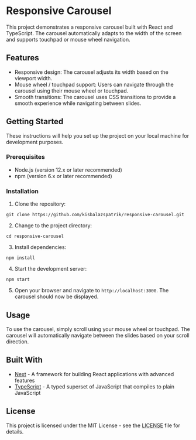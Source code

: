 # Responsive Carousel

This project demonstrates a responsive carousel built with React and TypeScript. The carousel automatically adapts to the width of the screen and supports touchpad or mouse wheel navigation.

## Features

- Responsive design: The carousel adjusts its width based on the viewport width.
- Mouse wheel / touchpad support: Users can navigate through the carousel using their mouse wheel or touchpad.
- Smooth transitions: The carousel uses CSS transitions to provide a smooth experience while navigating between slides.

## Getting Started

These instructions will help you set up the project on your local machine for development purposes.

### Prerequisites

- Node.js (version 12.x or later recommended)
- npm (version 6.x or later recommended)

### Installation

1. Clone the repository:

`git clone https://github.com/kisbalazspatrik/responsive-carousel.git`

2. Change to the project directory:

`cd responsive-carousel`

3. Install dependencies:

`npm install`

4. Start the development server:

`npm start`

5. Open your browser and navigate to `http://localhost:3000`. The carousel should now be displayed.

## Usage

To use the carousel, simply scroll using your mouse wheel or touchpad. The carousel will automatically navigate between the slides based on your scroll direction.

## Built With

- [Next](https://nextjs.org/) - A framework for building React applications with advanced features
- [TypeScript](https://www.typescriptlang.org/) - A typed superset of JavaScript that compiles to plain JavaScript

## License

This project is licensed under the MIT License - see the [LICENSE](LICENSE) file for details.
